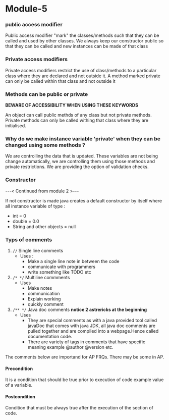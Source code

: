 # Module-5

### public access modifier 

Public access modifier "mark" the classes/methods such that they can be called and used by other classes. We always keep our constructor public so that they can be called and new instances can be made of that class

### Private access modifiers

Private access modifiers restrict the use of class/methods to a particular class where they are declared and not outside it. A method marked private can only be called within that class and not outside it 


### Methods can be public or private 

**BEWARE OF ACCESSIBILITY WHEN USING THESE KEYWORDS**

An object can call public methds of any class but not private methods. Private methods can only be called withing that class where they are initialised.  

### Why do we make instance variable 'private' when they can be changed using some methods ? 

We are controlling the data that is updated. These variables are not being change automatically, we are controlling them using those methods and private restrictions. We are providing the option of validation checks.

### Constructor 

---< Continued from module 2 >---

If not constructor is made java creates a default constructor by itself where all instance variable of type : 

- int = 0 
- double = 0.0 
- String and other objects = null  

### Typs of comments
1. `//`  Single line comments 
	- Uses :
		* Make a single line note in between the code 
		* communicate with programmers 
		* write something like TODO etc
2. ` /* */ ` Multiline commments 
	- Uses 
		* Make notes
		* communication
		* Explain working 
		* quickly comment 
3. ` /** */ ` Java doc comments **notice 2 astrericks at the beginning**
	- Uses
		* They are special comments as with a java provided tool called javaDoc that comes with java JDK, all java doc comments are pulled together and are compiled into a webpage.Hence called documentation code. 
		* There are variety of tags in comments that have specific meaning example @author @version etc. 

The comments below are importand for AP FRQs. There may be some in AP. 
#### Precondition
It is a condition that should be true prior to execution of code example value of a variable. 

#### Postcondition 

Condition that must be always true after the execution of the section of code.


